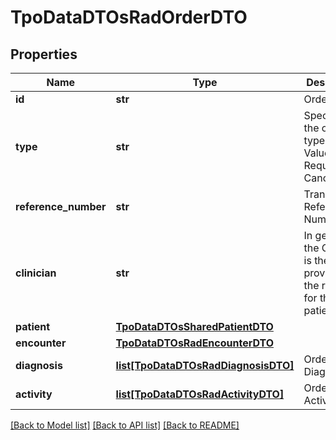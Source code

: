 # TpoDataDTOsRadOrderDTO

## Properties
Name | Type | Description | Notes
------------ | ------------- | ------------- | -------------
**id** | **str** | Order ID. | 
**type** | **str** | Specifies the order type using Values: Request, Cancellation. | 
**reference_number** | **str** | Transaction Reference Number | [optional] 
**clinician** | **str** | In general the Clinician is the person providing the referral for the patient. | 
**patient** | [**TpoDataDTOsSharedPatientDTO**](TpoDataDTOsSharedPatientDTO.md) |  | 
**encounter** | [**TpoDataDTOsRadEncounterDTO**](TpoDataDTOsRadEncounterDTO.md) |  | [optional] 
**diagnosis** | [**list[TpoDataDTOsRadDiagnosisDTO]**](TpoDataDTOsRadDiagnosisDTO.md) | Order Diagnosis. | [optional] 
**activity** | [**list[TpoDataDTOsRadActivityDTO]**](TpoDataDTOsRadActivityDTO.md) | Order Activities. | [optional] 

[[Back to Model list]](../README.md#documentation-for-models) [[Back to API list]](../README.md#documentation-for-api-endpoints) [[Back to README]](../README.md)

